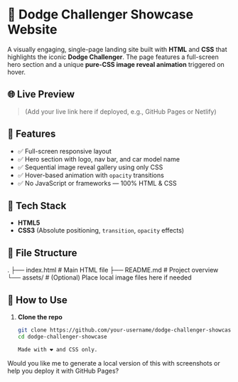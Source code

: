 # 🚗 Dodge Challenger Showcase Website

A visually engaging, single-page landing site built with **HTML** and **CSS** that highlights the iconic **Dodge Challenger**. The page features a full-screen hero section and a unique **pure-CSS image reveal animation** triggered on hover.


## 🌐 Live Preview

> (Add your live link here if deployed, e.g., GitHub Pages or Netlify)


## 📸 Features

- ✅ Full-screen responsive layout
- ✅ Hero section with logo, nav bar, and car model name
- ✅ Sequential image reveal gallery using only CSS
- ✅ Hover-based animation with `opacity` transitions
- ✅ No JavaScript or frameworks — 100% HTML & CSS

## 🧱 Tech Stack

- **HTML5**
- **CSS3** (Absolute positioning, `transition`, `opacity` effects)

## 📂 File Structure
.
├── index.html # Main HTML file
├── README.md # Project overview
└── assets/ # (Optional) Place local image files here if needed

## 🚀 How to Use

1. **Clone the repo**  
   ```bash
   git clone https://github.com/your-username/dodge-challenger-showcase.git
   cd dodge-challenger-showcase

   Made with ❤️ and CSS only.

Would you like me to generate a local version of this with screenshots or help you deploy it with GitHub Pages?



